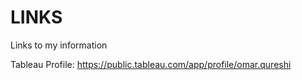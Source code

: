 # LINKS
Links to my information

Tableau Profile: https://public.tableau.com/app/profile/omar.qureshi


